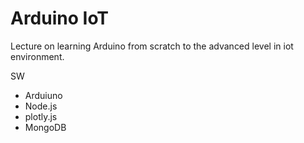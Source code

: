 # Arduino IoT
Lecture on learning Arduino from scratch to the advanced level in iot environment.

SW
- Arduiuno
- Node.js
- plotly.js
- MongoDB


